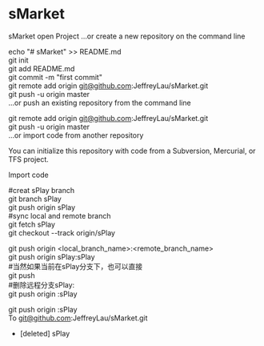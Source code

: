 # sMarket
sMarket open Project
…or create a new repository on the command line


echo "# sMarket" >> README.md</br>
git init</br>
git add README.md</br>
git commit -m "first commit"</br>
git remote add origin git@github.com:JeffreyLau/sMarket.git</br>
git push -u origin master</br>
…or push an existing repository from the command line</br>


git remote add origin git@github.com:JeffreyLau/sMarket.git</br>
git push -u origin master</br>
…or import code from another repository</br>

You can initialize this repository with code from a Subversion, Mercurial, or TFS project.</br>

Import code</br>

#creat sPlay branch</br>
git branch sPlay</br>
git push origin sPlay</br>
#sync local and remote branch</br>
git fetch sPlay</br>
git checkout --track origin/sPlay</br>

git push origin <local_branch_name>:<remote_branch_name></br>
git push origin sPlay:sPlay</br>
#当然如果当前在sPlay分支下，也可以直接</br>
git push</br>
#删除远程分支sPlay:</br>
git push origin :sPlay</br>

git push origin :sPlay</br>
To git@github.com:JeffreyLau/sMarket.git</br>
 - [deleted]         sPlay</br>

